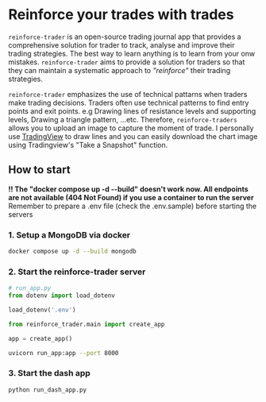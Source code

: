 # Reinforce your trades with trades


`reinforce-trader` is an open-source trading journal app that provides a comprehensive solution for trader to track, analyse and improve their trading strategies. The best way to learn anything is to learn from your onw mistakes. `reinforce-trader` aims to provide a solution for traders so that they can maintain a systematic approach to *"reinforce"* their trading strategies.

`reinforce-trader` emphasizes the use of technical pattarns when traders make trading decisions. Traders often use technical patterns to find entry points and exit points. e.g Drawing lines of resistance levels and supporting levels, Drawing a triangle pattern, ...etc. Therefore, `reinforce-traders` allows you to upload an image to capture the moment of trade. I personally use [TradingView](https://www.tradingview.com/) to draw lines and you can easily download the chart image using Tradingview's "Take a Snapshot" function.


## How to start
**!! The "docker compose up -d --build" doesn't work now. All endpoints are not available (404 Not Found) if you use a container to run the server**
Remember to prepare a .env file (check the .env.sample) before starting the servers

### 1. Setup a MongoDB via docker
```bash
docker compose up -d --build mongodb
```
### 2. Start the reinforce-trader server

```python
# run_app.py
from dotenv import load_dotenv

load_dotenv('.env')

from reinforce_trader.main import create_app

app = create_app()
```
```bash
uvicorn run_app:app --port 8000
```
### 3. Start the dash app
```bash
python run_dash_app.py
```
